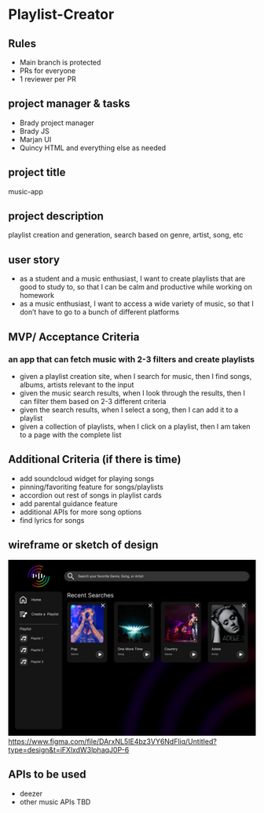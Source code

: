 # Playlist-Creator

## Rules
- Main branch is protected
- PRs for everyone
- 1 reviewer per PR


## project manager & tasks
- Brady project manager
- Brady JS
- Marjan UI
- Quincy HTML and everything else as needed

## project title
music-app

## project description
playlist creation and generation, search based on genre, artist, song, etc

## user story
- as a student and a music enthusiast, I want to create playlists that are good to study to, so that I can be calm and productive while working on homework
- as a music enthusiast, I want to access a wide variety of music, so that I don’t have to go to a bunch of different platforms

## MVP/ Acceptance Criteria
### an app that can fetch music with 2-3 filters and create playlists
- given a playlist creation site, when I search for music, then I find songs, albums, artists relevant to the input
- given the music search results, when I look through the results, then I can filter them based on 2-3 different criteria
- given the search results, when I select a song, then I can add it to a playlist
- given a collection of playlists, when I click on a playlist, then I am taken to a page with the complete list


## Additional Criteria (if there is time)
- add soundcloud widget for playing songs
- pinning/favoriting feature for songs/playlists
- accordion out rest of songs in playlist cards
- add parental guidance feature
- additional APIs for more song options
- find lyrics for songs


## wireframe or sketch of design
![High-fidelity wireframe](./assets/images/High-fi.jpg)
https://www.figma.com/file/DArxNL5IE4bz3VY6NdFliq/Untitled?type=design&t=iFXlxdW3lphaqJ0P-6

## APIs to be used
- deezer
- other music APIs TBD